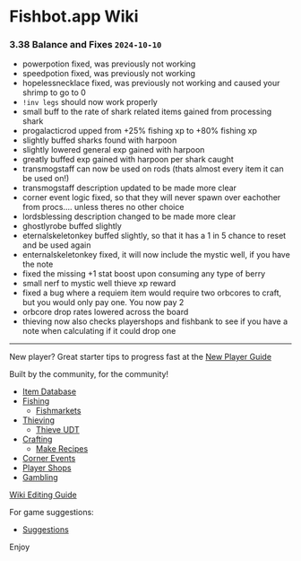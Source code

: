 
# Fishbot.app Wiki #


### 3.38 Balance and Fixes `2024-10-10`
- powerpotion fixed, was previously not working
- speedpotion fixed, was previously not working
- hopelessnecklace fixed, was previously not working and caused your shrimp to go to 0
- `!inv legs` should now work properly
- small buff to the rate of shark related items gained from processing shark
- progalacticrod upped from +25% fishing xp to +80% fishing xp
- slightly buffed sharks found with harpoon
- slightly lowered general exp gained with harpoon
- greatly buffed exp gained with harpoon per shark caught
- transmogstaff can now be used on rods (thats almost every item it can be used on!)
- transmogstaff description updated to be made more clear
- corner event logic fixed, so that they will never spawn over eachother from procs.... unless theres no other choice
- lordsblessing description changed to be made more clear
- ghostlyrobe buffed slightly
- eternalskeletonkey buffed slightly, so that it has a 1 in 5 chance to reset and be used again
- enternalskeletonkey fixed, it will now include the mystic well, if you have the note
- fixed the missing +1 stat boost upon consuming any type of berry
- small nerf to mystic well thieve xp reward
- fixed a bug where a requiem item would require two orbcores to craft, but you would only pay one. You now pay 2
- orbcore drop rates lowered across the board
- thieving now also checks playershops and fishbank to see if you have a note when calculating if it could drop one

-------------------------------

New player? Great starter tips to progress fast at the [New Player Guide](./GettingStarted.md)

Built by the community, for the community!

- [Item Database](./ItemDatabase/README.md)
- [Fishing](./Fishing/README.md)
  - [Fishmarkets](./Fishing/Fishmarkets/Fishmarkets.md)
- [Thieving](./Thieving/README.md)
  - [Thieve UDT](./Thieving/UDT.md)
- [Crafting](./Crafting/README.md)
  - [Make Recipes](./Crafting/Make.md)
- [Corner Events](./CornerEvents/README.md)
- [Player Shops](./PlayerShops/README.md)
- [Gambling](./Gambling/README.md)

[Wiki Editing Guide](/WikiGuide/README.md)

For game suggestions:
- [Suggestions](./Suggestions.md)

Enjoy
